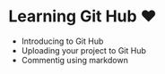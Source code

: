 # Learning Git Hub :heart:

* Introducing to Git Hub
* Uploading your project to Git Hub
* Commentig using markdown
